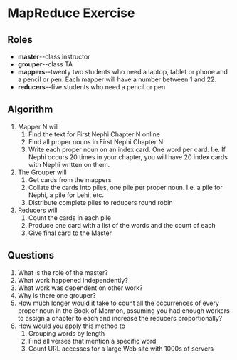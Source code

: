 
# MapReduce Exercise

## Roles

* __master__--class instructor
* __grouper__--class TA
* __mappers__--twenty two students who need a laptop, tablet or phone and a pencil or pen. Each mapper will have a number between 1 and 22.
* __reducers__--five students who need a pencil or pen

## Algorithm

1. Mapper N will
	1. Find the text for First Nephi Chapter N online
	2. Find all proper nouns in First Nephi Chapter N
	3. Write each proper noun on an index card. One word per card. I.e. If Nephi occurs 20 times in your chapter, you will have 20 index cards with Nephi written on them. 
3. The Grouper will
	1. Get cards from the mappers
	2. Collate the cards into piles, one pile per proper noun. I.e. a pile for Nephi, a pile for Lehi, etc. 
	3. Distribute complete piles to reducers round robin
4. Reducers will
	1. Count the cards in each pile
	2. Produce one card with a list of the words and the count of each
	3. Give final card to the Master

## Questions

1. What is the role of the master? 
2. What work happened independently?
3. What work was dependent on other work?
4. Why is there one grouper?
5. How much longer would it take to count all the occurrences of every proper noun in the Book of Mormon, assuming you had enough workers to assign a chapter to each and increase the reducers proportionally?
6. How would you apply this method to
	1. Grouping words by length
	2. Find all verses that mention a specific word
	3. Count URL accesses for a large Web site with 1000s of servers
